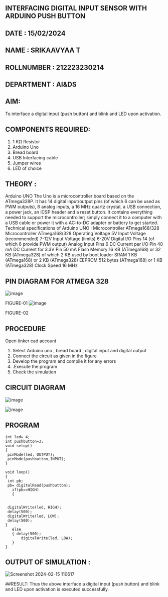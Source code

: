 ## INTERFACING DIGITAL INPUT SENSOR WITH ARDUINO PUSH BUTTON
## DATE : 15/02/2024
## NAME : SRIKAAVYAA T																			             
## ROLLNUMBER : 212223230214
## DEPARTMENT : AI&DS


## AIM:
To interface a digital input (push button) and blink and LED upon activation.
## COMPONENTS REQUIRED:
1.	1 KΩ Resistor 
2.	Arduino Uno 
3.	Bread board 
4.	USB Interfacing cable 
5.	Jumper wires 
6.	LED of choice 
## THEORY :
Arduino UNO
 	  The Uno is a microcontroller board based on the ATmega328P. It has 14 digital input/output pins (of which 6 can be used as PWM outputs), 6 analog inputs, a 16 MHz quartz crystal, a USB connection, a power jack, an ICSP header and a reset button. It contains everything needed to support the microcontroller; simply connect it to a computer with a USB cable or power it with a AC-to-DC adapter or battery to get started.
	Technical specifications of Arduino UNO :
Microcontroller	ATmega168/328
Microcontroller	ATmega168/328
Operating Voltage	5V
Input Voltage (recommended)	7-12V
Input Voltage (limits)	6-20V
Digital I/O Pins	14 (of which 6 provide PWM output)
Analog Input Pins	6
DC Current per I/O Pin	40 mA
DC Current for 3.3V Pin	50 mA
Flash Memory	16 KB (ATmega168) or 32 KB (ATmega328) of which 2 KB used by boot loader
SRAM	1 KB (ATmega168) or 2 KB (ATmega328)
EEPROM	512 bytes (ATmega168) or 1 KB (ATmega328)
Clock Speed	16 MHz
## PIN DIAGRAM FOR ATMEGA 328
 
![image](https://user-images.githubusercontent.com/36288975/163530394-115baee4-7ed1-49fe-9cce-d7b625e11e85.png)

FIGURE-01
![image](https://user-images.githubusercontent.com/36288975/163530431-4d390e98-0942-42d8-95b8-f57d348e6ad8.png)

FIGURE-02
## PROCEDURE 
 Open tinker cad account 
1.	Select Arduino uno , bread board , digital input and digital output 
2.	Connect the circuit as given in the figure 
3.	Develop the program and compile it for any errors 
4.	 .Execute the program 
5.	Check the simulation 



## CIRCUIT DIAGRAM 


![image](https://user-images.githubusercontent.com/36288975/163530437-87a0afbd-b3c9-44ad-b907-5de63486fb9d.png)

![image](https://github.com/Srikaavyaathamizh/-INTERFACING-DIGITAL-INPUT-SENSOR-WITH-ARDUINO-PUSH-BUTTON-/assets/144870938/960f2b06-f796-463d-8dfb-bab17d256dd3)




## PROGRAM 
 
 ```
int led= 4;
int pushbutton=3;
void setup()
{
  pinMode(led, OUTPUT);
  pinMode(pushbutton,INPUT);
}

void loop()
{
  int pb;
  pb= digitalRead(pushbutton);
  	if(pb==HIGH)
    {
    

  digitalWrite(led, HIGH);
  delay(500); 
  digitalWrite(led, LOW);
  delay(500);
}
    else
    { delay(500);
     	digitalWrite(led, LOW);
    }
}
```


## OUTPUT OF SIMULATION :

![Screenshot 2024-02-15 110617](https://github.com/Srikaavyaathamizh/-INTERFACING-DIGITAL-INPUT-SENSOR-WITH-ARDUINO-PUSH-BUTTON-/assets/144870938/05eb6489-d3f6-46b0-9571-e6e05f0931d2)

##RESULT:
Thus the above interface a digital input (push button) and blink and LED upon activation is executed successfully.



